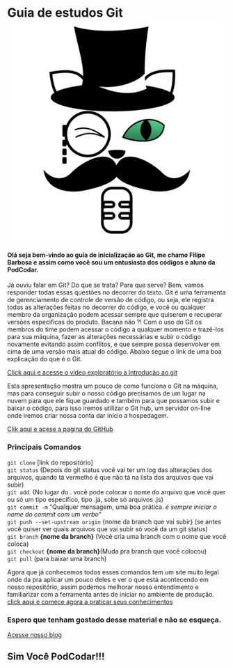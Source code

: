  Guia de estudos Git ![](/img/img.jpg) 
===

#### Olá seja bem-vindo ao guia de inicialização ao Git, me chamo Filipe Barbosa e assim como você sou um entusiasta dos códigos e aluno da PodCodar.

Já ouviu falar em Git? Do que se trata? Para que serve? Bem, vamos responder todas essas questões no decorrer do texto.
Git é uma ferramenta de gerenciamento de controle de versão de código, ou seja, ele registra todas as alterações feitas no decorrer do código, e você ou qualquer membro da organização podem acessar sempre que quiserem e recuperar versões especificas do produto. Bacana não ?!
Com o uso do Git os membros do time podem acessar o código a qualquer momento e trazê-los para sua máquina, fazer as alterações necessárias e subir o código novamente evitando assim conflitos, e que sempre possa desenvolver em cima de uma versão mais atual do código.
Abaixo segue o link de uma boa explicação do que é o Git.

 [ Click aqui  e acesse o vídeo exploratório a Introdução ao git](https://www.youtube.com/watch?v=WVLhm1AMeYE)

Esta apresentação mostra um pouco de como funciona o Git na máquina, mas para conseguir subir o nosso código precisamos de um lugar na nuvem para que ele fique guardado e também para que possamos subir e baixar o código, para isso iremos utilizar o Git hub, um servidor on-line onde iremos criar nossa conta  dar início a hospedagem.  

[Clik aqui e acese a pagina do GitHub](https://github.com/)

 ### Principais Comandos 

`git clone`  [link do repositório]  
`git status` (Depois do git status você vai ter um log das alterações dos arquivos, quando tá vermelho é que não tá na lista dos arquivos que vai subir)  
`git add`*.* (No lugar do . você pode colocar o nome do arquivo que você quer ou só um tipo específico, tipo .já, sobe só arquivos .js)  
`git commit -m` "Qualquer mensagem, uma boa prática. _é sempre iniciar o nome do commit com um verbo_"  
`git push --set-upstream origin` {nome da branch que vai subir} (se antes você quiser ver quais arquivos que vai subir só você da um git status)  
`git branch` **{nome da branch}** (Você cria uma branch com o nome que você coloca)    
`git checkout` **{nome da branch}**(Muda pra branch que você colocou)  
`git pull` (para baixar uma branch)  

Agora que já conhecemos todos esses comandos tem um site muito legal onde da pra aplicar um pouco deles e ver o que está acontecendo em nosso repositório, assim podemos melhorar nosso entendimento e familiarizar com a ferramenta antes de iniciar no ambiente de produção.  
[click aqui e comece agora a praticar seus conhecimentos](https://learngitbranching.js.org/?locale=pt_BR)

### Espero que tenham gostado desse material e não se esqueça.

[Acesse nosso blog](https://radiopublic.com/podcodar-GZ2VvJ)

## Sim Você PodCodar!!!




